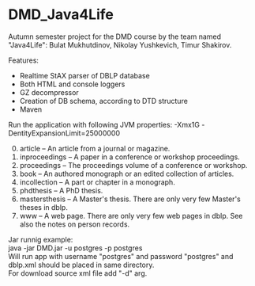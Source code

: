 # DMD_Java4Life
Autumn semester project for the DMD course by the team named "Java4Life": Bulat Mukhutdinov, Nikolay Yushkevich, Timur Shakirov.

Features:
* Realtime StAX parser of DBLP database
* Both HTML and console loggers
* GZ decompressor
* Creation of DB schema, according to DTD structure
* Maven

Run the application with following JVM properties: -Xmx1G -DentityExpansionLimit=25000000

0. article – An article from a journal or magazine.
0. inproceedings – A paper in a conference or workshop proceedings.
0. proceedings – The proceedings volume of a conference or workshop.
0. book – An authored monograph or an edited collection of articles.
0. incollection – A part or chapter in a monograph.
0. phdthesis – A PhD thesis.
0. mastersthesis – A Master's thesis. There are only very few Master's theses in dblp.
0. www – A web page. There are only very few web pages in dblp. See also the notes on person records.

Jar runnig example:<br />
java -jar DMD.jar -u postgres -p postgres<br />
Will run app with username "postgres" and password "postgres" and dblp.xml should be placed in same directory.<br />
For download source xml file add "-d" arg.<br />
